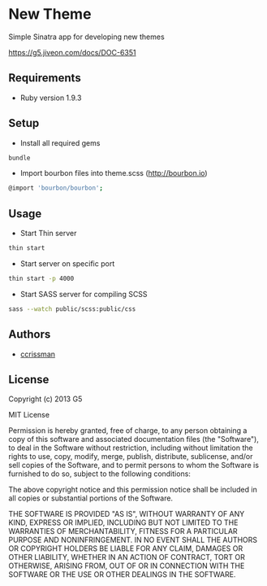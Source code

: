 # New Theme

Simple Sinatra app for developing new themes

https://g5.jiveon.com/docs/DOC-6351


## Requirements

- Ruby version 1.9.3


## Setup

- Install all required gems
```bash
bundle
```

- Import bourbon files into theme.scss (http://bourbon.io)
```bash
@import 'bourbon/bourbon';
```


## Usage

- Start Thin server
```bash
thin start
```

- Start server on specific port
```bash
thin start -p 4000
```

- Start SASS server for compiling SCSS
```bash
sass --watch public/scss:public/css
```


## Authors

  * [ccrissman](http://www.ccrissman.com)


## License

Copyright (c) 2013 G5

MIT License

Permission is hereby granted, free of charge, to any person obtaining
a copy of this software and associated documentation files (the
"Software"), to deal in the Software without restriction, including
without limitation the rights to use, copy, modify, merge, publish,
distribute, sublicense, and/or sell copies of the Software, and to
permit persons to whom the Software is furnished to do so, subject to
the following conditions:

The above copyright notice and this permission notice shall be
included in all copies or substantial portions of the Software.

THE SOFTWARE IS PROVIDED "AS IS", WITHOUT WARRANTY OF ANY KIND,
EXPRESS OR IMPLIED, INCLUDING BUT NOT LIMITED TO THE WARRANTIES OF
MERCHANTABILITY, FITNESS FOR A PARTICULAR PURPOSE AND
NONINFRINGEMENT. IN NO EVENT SHALL THE AUTHORS OR COPYRIGHT HOLDERS BE
LIABLE FOR ANY CLAIM, DAMAGES OR OTHER LIABILITY, WHETHER IN AN ACTION
OF CONTRACT, TORT OR OTHERWISE, ARISING FROM, OUT OF OR IN CONNECTION
WITH THE SOFTWARE OR THE USE OR OTHER DEALINGS IN THE SOFTWARE.
